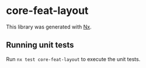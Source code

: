 # core-feat-layout

This library was generated with [Nx](https://nx.dev).

## Running unit tests

Run `nx test core-feat-layout` to execute the unit tests.
